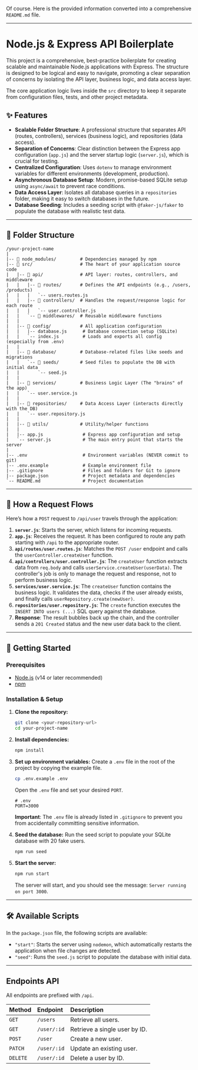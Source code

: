 Of course. Here is the provided information converted into a comprehensive `README.md` file.

-----

# Node.js & Express API Boilerplate

This project is a comprehensive, best-practice boilerplate for creating scalable and maintainable Node.js applications with Express. The structure is designed to be logical and easy to navigate, promoting a clear separation of concerns by isolating the API layer, business logic, and data access layer.

The core application logic lives inside the `src` directory to keep it separate from configuration files, tests, and other project metadata.

## ✨ Features

  * **Scalable Folder Structure**: A professional structure that separates API (routes, controllers), services (business logic), and repositories (data access).
  * **Separation of Concerns**: Clear distinction between the Express app configuration (`app.js`) and the server startup logic (`server.js`), which is crucial for testing.
  * **Centralized Configuration**: Uses `dotenv` to manage environment variables for different environments (development, production).
  * **Asynchronous Database Setup**: Modern, promise-based SQLite setup using `async/await` to prevent race conditions.
  * **Data Access Layer**: Isolates all database queries in a `repositories` folder, making it easy to switch databases in the future.
  * **Database Seeding**: Includes a seeding script with `@faker-js/faker` to populate the database with realistic test data.

-----

## 📂 Folder Structure

```
/your-project-name
|
|-- 📂 node_modules/         # Dependencies managed by npm
|-- 📂 src/                  # The heart of your application source code
|   |-- 📂 api/              # API layer: routes, controllers, and middleware
|   |   |-- 📂 routes/       # Defines the API endpoints (e.g., /users, /products)
|   |   |   `-- users.routes.js
|   |   |-- 📂 controllers/  # Handles the request/response logic for each route
|   |   |   `-- user.controller.js
|   |   `-- 📂 middlewares/  # Reusable middleware functions
|   |
|   |-- 📂 config/           # All application configuration
|   |   |-- database.js      # Database connection setup (SQLite)
|   |   `-- index.js         # Loads and exports all config (especially from .env)
|   |
|   |-- 📂 database/         # Database-related files like seeds and migrations
|   |   `-- 📂 seeds/        # Seed files to populate the DB with initial data
|   |       `-- seed.js
|   |
|   |-- 📂 services/         # Business Logic Layer (The "brains" of the app)
|   |   `-- user.service.js
|   |
|   |-- 📂 repositories/     # Data Access Layer (interacts directly with the DB)
|   |   `-- user.repository.js
|   |
|   |-- 📂 utils/            # Utility/helper functions
|   |
|   |-- app.js               # Express app configuration and setup
|   `-- server.js            # The main entry point that starts the server
|
|-- .env                     # Environment variables (NEVER commit to git)
|-- .env.example             # Example environment file
|-- .gitignore               # Files and folders for Git to ignore
|-- package.json             # Project metadata and dependencies
`-- README.md                # Project documentation
```

-----

## 🚀 How a Request Flows

Here’s how a `POST` request to `/api/user` travels through the application:

1.  **`server.js`**: Starts the server, which listens for incoming requests.
2.  **`app.js`**: Receives the request. It has been configured to route any path starting with `/api` to the appropriate router.
3.  **`api/routes/user.routes.js`**: Matches the `POST /user` endpoint and calls the `userController.createUser` function.
4.  **`api/controllers/user.controller.js`**: The `createUser` function extracts data from `req.body` and calls `userService.createUser(userData)`. The controller's job is only to manage the request and response, not to perform business logic.
5.  **`services/user.service.js`**: The `createUser` function contains the business logic. It validates the data, checks if the user already exists, and finally calls `userRepository.create(newUser)`.
6.  **`repositories/user.repository.js`**: The `create` function executes the `INSERT INTO users (...)` SQL query against the database.
7.  **Response**: The result bubbles back up the chain, and the controller sends a `201 Created` status and the new user data back to the client.

-----

## 🏁 Getting Started

### Prerequisites

  * [Node.js](https://nodejs.org/) (v14 or later recommended)
  * [npm](https://www.npmjs.com/)

### Installation & Setup

1.  **Clone the repository:**

    ```bash
    git clone <your-repository-url>
    cd your-project-name
    ```

2.  **Install dependencies:**

    ```bash
    npm install
    ```

3.  **Set up environment variables:**
    Create a `.env` file in the root of the project by copying the example file.

    ```bash
    cp .env.example .env
    ```

    Open the `.env` file and set your desired `PORT`.

    ```
    # .env
    PORT=3000
    ```

    **Important**: The `.env` file is already listed in `.gitignore` to prevent you from accidentally committing sensitive information.

4.  **Seed the database:**
    Run the seed script to populate your SQLite database with 20 fake users.

    ```bash
    npm run seed
    ```

5.  **Start the server:**

    ```bash
    npm run start
    ```

    The server will start, and you should see the message: `Server running on port 3000`.

-----

## 🛠️ Available Scripts

In the `package.json` file, the following scripts are available:

  * `"start"`: Starts the server using `nodemon`, which automatically restarts the application when file changes are detected.
  * `"seed"`: Runs the `seed.js` script to populate the database with initial data.

-----

## Endpoints API

All endpoints are prefixed with `/api`.

| Method  | Endpoint      | Description                  |
| :------ | :------------ | :--------------------------- |
| `GET`   | `/users`      | Retrieve all users.          |
| `GET`   | `/user/:id`   | Retrieve a single user by ID.|
| `POST`  | `/user`       | Create a new user.           |
| `PATCH` | `/user/:id`   | Update an existing user.     |
| `DELETE`| `/user/:id`   | Delete a user by ID.         |